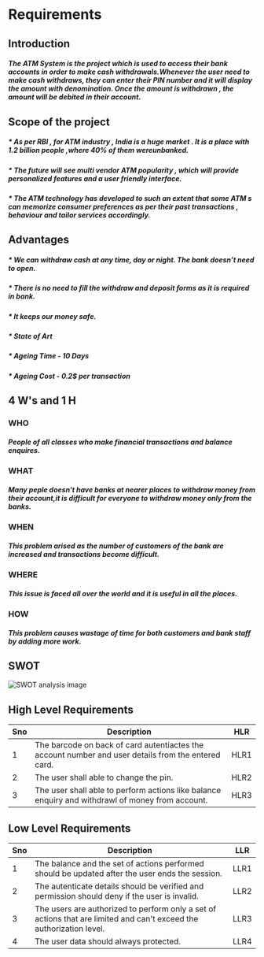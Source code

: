 # Requirements
  ## Introduction
  ##### The ATM System is the project which is used to access their bank accounts in order to make cash withdrawals.Whenever the user need to make cash withdraws, they can enter  their PIN number and it will display the amount with denomination. Once the amount is withdrawn , the amount will be debited in their account.
  ## Scope of the project
  ##### * As per RBI , for ATM industry , India is a huge market . It is a place with 1.2 billion people ,where 40% of them wereunbanked.
  ##### * The future will see multi vendor ATM popularity , which will provide personalized features and a user friendly interface.
  ##### * The ATM technology has developed to such an extent that some ATM s can memorize consumer preferences as per their past transactions , behaviour and tailor services accordingly.
   ## Advantages
   ##### * We can withdraw cash at any time, day or night. The bank doesn’t need to open.
   ##### * There is no need to fill the withdraw and deposit forms as it is required in bank.
   ##### * It keeps our money safe.
   ##### * State of Art
   ##### * Ageing Time - 10 Days
   ##### * Ageing Cost - 0.2$ per transaction
   ## 4 W's and 1 H
   ### WHO
   ##### People of all classes who make financial transactions and balance enquires.
   ### WHAT
   ##### Many peple doesn't have banks at nearer places to withdraw money from their account,it is difficult for everyone to withdraw money only from the banks.
   ### WHEN
   ##### This problem arised as the number of customers of the bank are increased and transactions become difficult.
   ### WHERE
   ##### This issue is faced all over the world and it is useful in all the places.
   ### HOW
   ##### This problem causes wastage of time for both customers and bank staff by adding more work.
   ## SWOT
   ![SWOT analysis image](https://user-images.githubusercontent.com/81628668/114271170-b3761c00-9a2d-11eb-83c1-6c32de5cde10.png)

   ## High Level Requirements
   Sno|Description|HLR
   ---|-----------|---
   1|The barcode on back of card autentiactes the account number and user details from the entered card.|HLR1
   2|The user shall able to change the pin.|HLR2
   3|The user shall able to perform actions like balance enquiry and withdrawl of money from account.|HLR3
   ## Low Level Requirements
   Sno|Description|LLR
   ---|------------|---
   1|The balance and the set of actions performed should be updated after the user ends the session.|LLR1
   2|The autenticate details should be verified and permission should deny if the user is invalid.|LLR2
   3|The users are authorized to perform only a set of actions that are limited and can't exceed the authorization level.|LLR3
   4|The user data should always protected.|LLR4
                       
       
     
   
            
      
  
                          
                      
             
          
      
            
          
          
